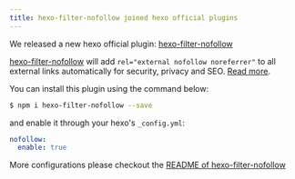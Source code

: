 ```yaml
---
title: hexo-filter-nofollow joined hexo official plugins
---
```


We released a new hexo official plugin: [hexo-filter-nofollow]

[hexo-filter-nofollow] will add `rel="external nofollow noreferrer"` to all external links automatically for security, privacy and SEO. [Read more](https://developer.mozilla.org/en-US/docs/Web/HTML/Link_types).

You can install this plugin using the command below:


``` bash
$ npm i hexo-filter-nofollow --save
```

and enable it through your hexo's `_config.yml`:

``` yaml
nofollow:
  enable: true
```

More configurations please checkout the [README of hexo-filter-nofollow](https://github.com/hexojs/hexo-filter-nofollow/blob/master/README.md)

[hexo-filter-nofollow]: https://github.com/hexojs/hexo-filter-nofollow/
